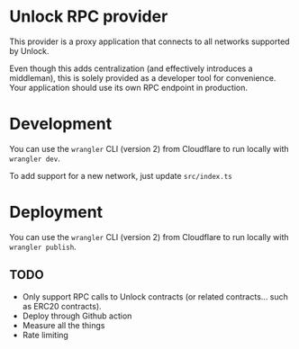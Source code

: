 # Unlock RPC provider

This provider is a proxy application that connects to all networks supported by Unlock.

Even though this adds centralization (and effectively introduces a middleman), this is solely provided as a developer tool for convenience. Your application should use its own RPC endpoint in production.

# Development

You can use the `wrangler` CLI (version 2) from Cloudflare to run locally with `wrangler dev`.

To add support for a new network, just update `src/index.ts`

# Deployment

You can use the `wrangler` CLI (version 2) from Cloudflare to run locally with `wrangler publish`.

## TODO

- Only support RPC calls to Unlock contracts (or related contracts... such as ERC20 contracts).
- Deploy through Github action
- Measure all the things
- Rate limiting
